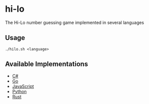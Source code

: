 # hi-lo
The Hi-Lo number guessing game implemented in several languages

## Usage
```
./hilo.sh <language>
```

## Available Implementations
- [C#](https://github.com/Maxgy/hi-lo/blob/main/c-sharp/Program.cs)
- [Go](https://github.com/Maxgy/hi-lo/blob/main/go/hilo.go)
- [JavaScript](https://github.com/Maxgy/hi-lo/blob/main/js/hilo.js)
- [Python](https://github.com/Maxgy/hi-lo/blob/main/python/hilo.py)
- [Rust](https://github.com/Maxgy/hi-lo/blob/main/rust/src/main.rs)

